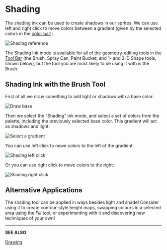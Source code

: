 # Shading

The shading ink can be used to create shadows in our sprites. We can
use left and right click to move colors between a gradient (given by
the selected colors in the [color bar](color-bar.md)):

![Shading reference](shading/shading_ref.png)

The Shading Ink mode is available for all of the geometry-editing tools
in the [Tool Bar](tool-bar.md) (the Brush, Spray Can, Paint Bucket, and 
1- and 2-D Shape tools, shown below), but the tool you are most likely 
to be using it with is the Brush.



## Shading Ink with the Brush Tool

First of all we draw something to add light or shadows with a base
color:

![Draw base](shading/shading_step1.gif)

Then we select the "Shading" ink mode, and select a set of colors from
the palette, including the previously selected base color. This
gradient will act as shadows and light:

![Select a gradient](shading/shading_step2.gif)

You can use left click to move colors to the left of the gradient:

![Shading left click](shading/shading_step3.gif)

Or you can use right click to move colors to the right:

![Shading right click](shading/shading_step4.gif)

## Alternative Applications

The shading tool can be applied in ways besides light and shade! Consider using it to create contour-style height maps, swapping colours in a selected area using the _Fill_ tool, or experimenting with it and discovering new techniques of your own!

---

**SEE ALSO**

[Drawing](drawing.md)
